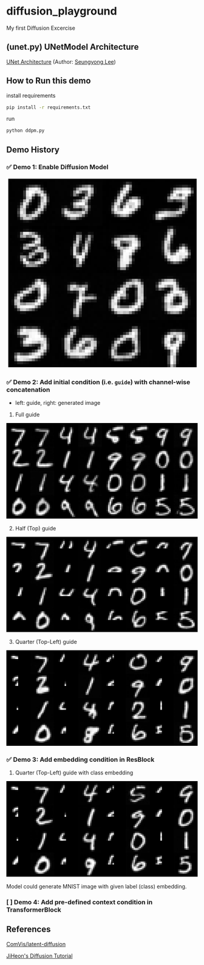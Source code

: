 # diffusion_playground
My first Diffusion Excercise

## (unet.py) UNetModel Architecture
[UNet Architecture](https://drive.google.com/file/d/1I1EhNBxtHDe7Mv3ZEcj7eNH3PMD50GHn/view?usp=sharing)
(Author: [Seungyong Lee](https://github.com/seungyonglee0802))


## How to Run this demo
install requirements
```bash
pip install -r requirements.txt
```

run
```bash
python ddpm.py
```

## Demo History
### ✅ Demo 1: Enable Diffusion Model

![demo1](./MNIST_diffusion/deprecated/sample_01.png)

### ✅ Demo 2: Add initial condition (i.e. `guide`) with channel-wise concatenation

* left: guide, right: generated image

1. Full guide

![demo2](./MNIST_diffusion/deprecated/sample_02.png)

2. Half (Top) guide

![demo2](./MNIST_diffusion/deprecated/sample_03.png)

3. Quarter (Top-Left) guide

![demo2](./MNIST_diffusion/deprecated/sample_04.png)


### ✅ Demo 3: Add embedding condition in ResBlock

1. Quarter (Top-Left) guide with class embedding

![demo3](./MNIST_diffusion/sample_quater_guide_label_emb.png)

Model could generate MNIST image with given label (class) embedding. 

### [ ] Demo 4: Add pre-defined context condition in TransformerBlock


## References
[ComVis/latent-diffusion](https://github.com/CompVis/latent-diffusion)

[JiHeon's Diffusion Tutorial](https://github.com/JeongJiHeon/ScoreDiffusionModel)